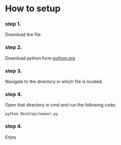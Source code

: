 # How to setup
### step 1.
Download the file
### step 2. 
Download python form [python.org](https://www.python.org/) 
### step 3.
Navigate to the directory in which file is located.
### step 4.
Open that directory in cmd and run the following code:
```
python Desktopcleaner.py 
```
### step 4.
Enjoy
